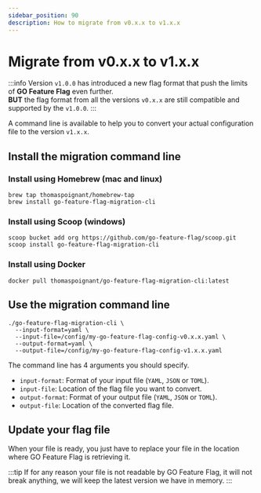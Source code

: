 ```yaml
---
sidebar_position: 90
description: How to migrate from v0.x.x to v1.x.x
---
```


# Migrate from v0.x.x to v1.x.x 

:::info
Version `v1.0.0` has introduced a new flag format that push the limits of **GO Feature Flag** even further.  
**BUT** the flag format from all the versions `v0.x.x` are still compatible and supported by the `v1.0.0`.
:::

A command line is available to help you to convert your actual configuration file to the version `v1.x.x`.


## Install the migration command line

### Install using Homebrew (mac and linux)
```shell
brew tap thomaspoignant/homebrew-tap
brew install go-feature-flag-migration-cli
```
 
### Install using Scoop (windows)
```shell
scoop bucket add org https://github.com/go-feature-flag/scoop.git
scoop install go-feature-flag-migration-cli
```

### Install using Docker
```shell
docker pull thomaspoignant/go-feature-flag-migration-cli:latest
```

## Use the migration command line

```shell
./go-feature-flag-migration-cli \
  --input-format=yaml \
  --input-file=/config/my-go-feature-flag-config-v0.x.x.yaml \
  --output-format=yaml \
  --output-file=/config/my-go-feature-flag-config-v1.x.x.yaml
```

The command line has 4 arguments you should specify.

- `input-format`: Format of your input file (`YAML`, `JSON` or `TOML`).
- `input-file`: Location of the flag file you want to convert.
- `output-format`: Format of your output file (`YAML`, `JSON` or `TOML`).
- `output-file`: Location of the converted flag file.


## Update your flag file

When your file is ready, you just have to replace your file in the location where GO Feature Flag is retrieving it.

:::tip
If for any reason your file is not readable by GO Feature Flag, it will not break anything, we will keep the latest version we have in memory. 
:::

